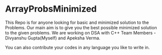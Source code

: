 # ArrayProbsMinimized
This Repo is for anyone looking for basic and minimized solution to the Problems.
Our main aim is to give you the best possible minimized solution to the given problems.
We are working on DSA with C++
Team Members - Divyanshu Gupta(Myself) and Apeksha Verma.


You can also contribute your codes in any language you like to write in.
